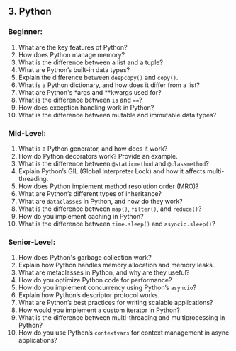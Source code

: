 
## **3. Python**

### **Beginner:**

1. What are the key features of Python?
2. How does Python manage memory?
3. What is the difference between a list and a tuple?
4. What are Python’s built-in data types?
5. Explain the difference between `deepcopy()` and `copy()`.
6. What is a Python dictionary, and how does it differ from a list?
7. What are Python's *args and **kwargs used for?
8. What is the difference between `is` and `==`?
9. How does exception handling work in Python?
10. What is the difference between mutable and immutable data types?

### **Mid-Level:**

1. What is a Python generator, and how does it work?
2. How do Python decorators work? Provide an example.
3. What is the difference between `@staticmethod` and `@classmethod`?
4. Explain Python’s GIL (Global Interpreter Lock) and how it affects multi-threading.
5. How does Python implement method resolution order (MRO)?
6. What are Python’s different types of inheritance?
7. What are `dataclasses` in Python, and how do they work?
8. What is the difference between `map()`, `filter()`, and `reduce()`?
9. How do you implement caching in Python?
10. What is the difference between `time.sleep()` and `asyncio.sleep()`?

### **Senior-Level:**

1. How does Python's garbage collection work?
2. Explain how Python handles memory allocation and memory leaks.
3. What are metaclasses in Python, and why are they useful?
4. How do you optimize Python code for performance?
5. How do you implement concurrency using Python’s `asyncio`?
6. Explain how Python’s descriptor protocol works.
7. What are Python’s best practices for writing scalable applications?
8. How would you implement a custom iterator in Python?
9. What is the difference between multi-threading and multiprocessing in Python?
10. How do you use Python’s `contextvars` for context management in async applications?
